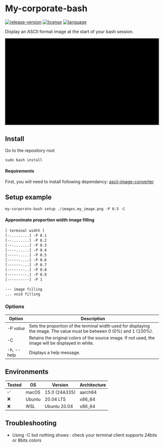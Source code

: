 # My-corporate-bash

[![release-version](https://img.shields.io/badge/Version-1.0.0-blue)]()
[![license](https://img.shields.io/badge/License-Apache%202.0-blue.svg)](https://github.com/MaloLM/my-corporate-bash/blob/main/LICENSE)
[![language](https://img.shields.io/badge/Language-shell-blue)](https://en.wikipedia.org/wiki/Scripting_language)

Display an ASCII format image at the start of your bash session.

<demo>

![software demonstration: an opened terminal is used to setup a company logo, then show the result, the user validates the result whoch is now configure at the start of any bash session.](./assets/demo.gif)

## Install

Go to the repository root

```shell
sudo bash install
```

#### Requirements

First, you will need to install following dependancy: [ascii-image-converter](https://github.com/TheZoraiz/ascii-image-converter)

## Setup example

```shell
my-corporate-bash setup ./images.my_image.png -P 0.5 -C
```

#### Approximate proportion width image filling

```
[ terminal width ]
[-.........] -P 0.1
[--........] -P 0.2
[---.......] -P 0.3
[----......] -P 0.4
[-----.....] -P 0.5
[------....] -P 0.6
[-------...] -P 0.7
[--------..] -P 0.8
[---------.] -P 0.9
[----------] -P 1

--- image filling
... void filling
```

### Options

| Option     | Description                                                                                                             |
| ---------- | ----------------------------------------------------------------------------------------------------------------------- |
| -P _value_ | Sets the proportion of the terminal width used for displaying the image. The value must be between 0 (0%) and 1 (100%). |
| -C         | Retains the original colors of the source image. If not used, the image will be displayed in white.                     |
| -h, --help | Displays a help message.                                                                                                |

## Environments

| Tested | OS     | Version       | Architecture |
| ------ | ------ | ------------- | ------------ |
| ✅     | macOS  | 15.0 (24A335) | aarch64      |
| ❌     | Ubuntu | 20.04 LTS     | x86_64       |
| ❌     | WSL    | Ubuntu 20.04  | x86_64       |

## Troubleshooting

- Using -C but nothing shows : check your terminal client supports 24bits or 8bits colors
